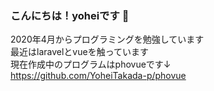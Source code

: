 ### こんにちは！yoheiです 👋  
2020年4月からプログラミングを勉強しています  
最近はlaravelとvueを触っています  
現在作成中のプログラムはphovueです↓  
https://github.com/YoheiTakada-p/phovue  

<!--
**YoheiTakada-p/YoheiTakada-p** is a ✨ _special_ ✨ repository because its `README.md` (this file) appears on your GitHub profile.

Here are some ideas to get you started:

- 🔭 I’m currently working on ...
- 🌱 I’m currently learning ...
- 👯 I’m looking to collaborate on ...
- 🤔 I’m looking for help with ...
- 💬 Ask me about ...
- 📫 How to reach me: ...
- 😄 Pronouns: ...
- ⚡ Fun fact: ...
-->

